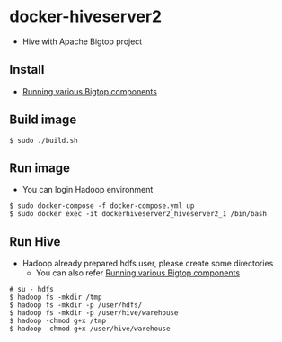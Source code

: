 # docker-hiveserver2

* Hive with Apache Bigtop project

## Install

* [Running various Bigtop components](https://cwiki.apache.org/confluence/display/BIGTOP/Running+various+Bigtop+components)

## Build image

```
$ sudo ./build.sh
```

## Run image

* You can login Hadoop environment

```
$ sudo docker-compose -f docker-compose.yml up
$ sudo docker exec -it dockerhiveserver2_hiveserver2_1 /bin/bash
```

## Run Hive

* Hadoop already prepared hdfs user, please create some directories
    * You can also refer [Running various Bigtop components](https://cwiki.apache.org/confluence/display/BIGTOP/Running+various+Bigtop+components)

```
# su - hdfs
$ hadoop fs -mkdir /tmp
$ hadoop fs -mkdir -p /user/hdfs/
$ hadoop fs -mkdir -p /user/hive/warehouse
$ hadoop -chmod g+x /tmp
$ hadoop -chmod g+x /user/hive/warehouse
```
